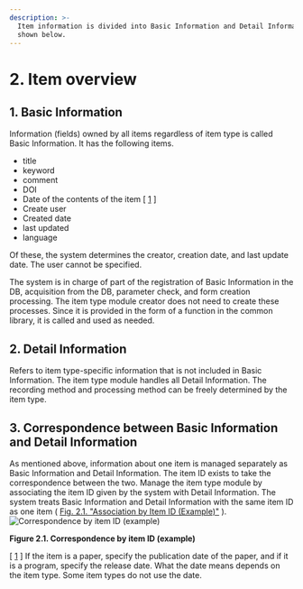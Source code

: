 ```yaml
---
description: >-
  Item information is divided into Basic Information and Detail Information as
  shown below.
---
```


# 2. Item overview

## 1. Basic Information

Information \(fields\) owned by all items regardless of item type is called Basic Information. It has the following items.

* title
* keyword
* comment
* DOI
* Date of the contents of the item \[ [1](https://xoonips.osdn.jp/manuals/itemtype-340/item.html#ftn.id360007) \]
* Create user
* Created date
* last updated
* language

Of these, the system determines the creator, creation date, and last update date. The user cannot be specified.

The system is in charge of part of the registration of Basic Information in the DB, acquisition from the DB, parameter check, and form creation processing. The item type module creator does not need to create these processes. Since it is provided in the form of a function in the common library, it is called and used as needed.

## 2. Detail Information

Refers to item type-specific information that is not included in Basic Information. The item type module handles all Detail Information. The recording method and processing method can be freely determined by the item type.

## 3. Correspondence between Basic Information and Detail Information

As mentioned above, information about one item is managed separately as Basic Information and Detail Information. The item ID exists to take the correspondence between the two. Manage the item type module by associating the item ID given by the system with Detail Information. The system treats Basic Information and Detail Information with the same item ID as one item \( [Fig. 2.1. "Association by Item ID \(Example\)"](https://xoonips.osdn.jp/manuals/itemtype-340/item.html#fig.item.basic-detail.example) \).![Correspondence by item ID \(example\)](https://xoonips.osdn.jp/manuals/itemtype-340/images/relation.gif)

**Figure 2.1. Correspondence by item ID \(example\)**

\[ [1](https://xoonips.osdn.jp/manuals/itemtype-340/item.html#id360007) \] If the item is a paper, specify the publication date of the paper, and if it is a program, specify the release date. What the date means depends on the item type. Some item types do not use the date.

